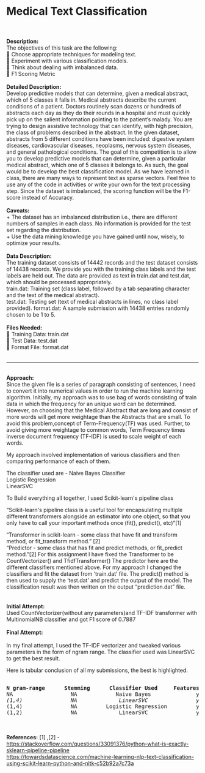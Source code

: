 <h1>Medical Text Classification</h1>
<br><br>
<b>Description:</b><br>
The objectives of this task are the following:<br>
 Choose appropriate techniques for modeling text. <br>
 Experiment with various classification models.<br>
 Think about dealing with imbalanced data.<br>
 F1 Scoring Metric<br>
<br>
<b>Detailed Description:</b><br>
Develop predictive models that can determine, given a medical abstract, which of 5 classes it falls in.
Medical abstracts describe the current conditions of a patient. Doctors routinely scan dozens or hundreds of abstracts each day as they do their rounds in a hospital and must quickly pick up on the salient information pointing to the patient’s malady. You are trying to design assistive technology that can identify, with high precision, the class of problems described in the abstract. In the given dataset, abstracts from 5 different conditions have been included: digestive system diseases, cardiovascular diseases, neoplasms, nervous system diseases, and general pathological conditions.
The goal of this competition is to allow you to develop predictive models that can determine, given a particular medical abstract, which one of 5 classes it belongs to. As such, the goal would be to develop the best classification model.
As we have learned in class, there are many ways to represent text as sparse vectors. Feel free to use any of the code in activities or write your own for the text processing step.
Since the dataset is imbalanced, the scoring function will be the F1-score instead of Accuracy.
<br><br>      
<b>Caveats:</b><br>
+ The dataset has an imbalanced distribution i.e., there are different numbers of samples in each class. No information is provided for the test set regarding the distribution.<br>
+ Use the data mining knowledge you have gained until now, wisely, to optimize your results.<br>
<br>
<b>Data Description:</b><br>
The training dataset consists of 14442 records and the test dataset consists of 14438 records. We provide you with the training class labels and the test labels are held out. The data are provided as text in train.dat and test.dat, which should be processed appropriately.
<br>
train.dat: Training set (class label, followed by a tab separating character and the text of the medical abstract).<br>
test.dat: Testing set (text of medical abstracts in lines, no class label provided). format.dat: A sample submission with 14438 entries randomly chosen to be 1 to 5.<br>
<br>
<b>Files Needed: </b><br>
 Training Data: train.dat <br>
 Test Data: test.dat<br>
 Format File: format.dat<br>
<br>
<hr>
<br>					
<b>Approach:</b><br>
Since the given file is a series of paragraph consisting of sentences, I need to convert it into numerical values in order to run the machine learning algorithm. Initially, my approach was to use bag of words consisting of train data in which the frequency for an unique word can be determined. However, on choosing that the Medical Abstract that are long and consist of more words will get more weightage than the Abstracts that are small. To avoid this problem,concept of Term-Frequency(TF) was used. Further, to avoid giving more weightage to common words, Term Frequency times inverse document frequency (TF-IDF) is used to scale weight of each words.<br>

My approach involved implementation of various classifiers and then comparing performance of each of them.<br>

The classifier used are - 
Naive Bayes Classifier<br>
Logistic Regression<br>
LinearSVC<br>

To Build everything all together, I used Scikit-learn's pipeline class<br>

“Scikit-learn's pipeline class is a useful tool for encapsulating multiple different transformers alongside an estimator into one object, so that you only have to call your important methods once (fit(), predict(), etc)”[1]<br>

“Transformer in scikit-learn - some class that have fit and transform method, or fit_transform method.” [2]<br>
“Predictor - some class that has fit and predict methods, or fit_predict method.”[2]
For this assignment I have fixed the Transformer to be CountVectorizer() and TfidfTransformer()	
The predictor here are the different classifiers mentioned above. 
For my approach I changed the classifiers and fit the dataset from ‘train.dat’ file.
The predict() method is then used to supply the ‘test.dat’ and predict the output of the model.	
The classification result was then written on the output “prediction.dat” file.					
<br><br>
<b>Initial Attempt:</b><br>
Used CountVectorizer(without any parameters)and TF-IDF transformer with MultinomialNB classifier and got F1 score of 0.7887
<br><br>
<b>Final Attempt:</b><br>	
In my final attempt, I used the TF-IDF vectorizer and tweaked various parameters in the form of ngram range. The classifier used was LinearSVC to get the best result.<br>
				
Here is tabular conclusion of all my submissions, the best is highlighted.<br>		
<pre>	
<b>N gram-range      Stemming      Classifier Used     Features Extracted      F1 - Score</b>
NA                  NA            Naive Bayes              yes                0.7887
<i>(1,4)               NA             LinearSVC               yes                0.7935</i>
(1,4)               NA         Logistic Regression         yes                0.7686
(1,2)               NA             LinearSVC               yes                0.7312
</pre>
<br><br>
<b>References:</b>
[1] ,[2] - https://stackoverflow.com/questions/33091376/python-what-is-exactly-sklearn-pipeline-pipeline<br>
https://towardsdatascience.com/machine-learning-nlp-text-classification-using-scikit-learn-python-and-nltk-c52b92a7c73a

